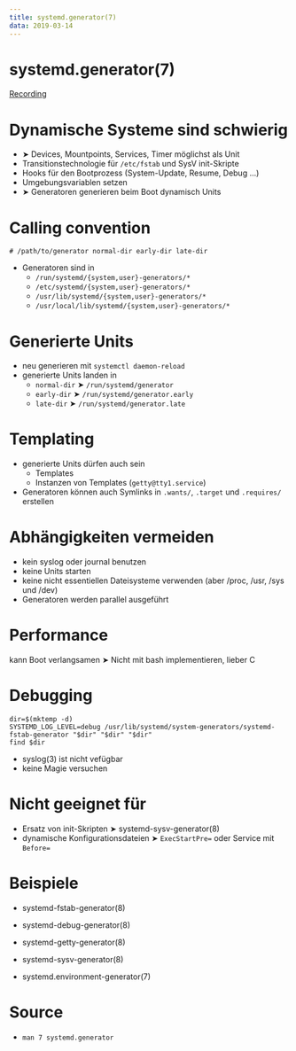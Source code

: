 ```yaml
---
title: systemd.generator(7)
data: 2019-03-14
---
```

# systemd.generator(7)

[Recording](https://www.youtube.com/watch?v=X88zHJjodFw)

# Dynamische Systeme sind schwierig

- ➤ Devices, Mountpoints, Services, Timer möglichst als Unit
- Transitionstechnologie für `/etc/fstab` und SysV init-Skripte
- Hooks für den Bootprozess (System-Update, Resume, Debug ...)
- Umgebungsvariablen setzen
- ➤ Generatoren generieren beim Boot dynamisch Units

# Calling convention

`# /path/to/generator normal-dir early-dir late-dir`

- Generatoren sind in 
  - `/run/systemd/{system,user}-generators/*`
  - `/etc/systemd/{system,user}-generators/*`
  - `/usr/lib/systemd/{system,user}-generators/*`
  - `/usr/local/lib/systemd/{system,user}-generators/*`


# Generierte Units

- neu generieren mit `systemctl daemon-reload`
- generierte Units landen in 
  - `normal-dir` ➤ `/run/systemd/generator`
  - `early-dir` ➤ `/run/systemd/generator.early`
  - `late-dir` ➤ `/run/systemd/generator.late`

# Templating

- generierte Units dürfen auch sein
  - Templates
  - Instanzen von Templates (`getty@tty1.service`)
- Generatoren können auch Symlinks in `.wants/`, `.target` und `.requires/` erstellen

# Abhängigkeiten vermeiden
- kein syslog oder journal benutzen
- keine Units starten
- keine nicht essentiellen Dateisysteme verwenden (aber /proc, /usr, /sys und /dev)
- Generatoren werden parallel ausgeführt

# Performance

kann Boot verlangsamen ➤ Nicht mit bash implementieren, lieber C

# Debugging

```
dir=$(mktemp -d)
SYSTEMD_LOG_LEVEL=debug /usr/lib/systemd/system-generators/systemd-fstab-generator "$dir" "$dir" "$dir"
find $dir
```

- syslog(3) ist nicht vefügbar
- keine Magie versuchen

# Nicht geeignet für

- Ersatz von init-Skripten
  ➤ systemd-sysv-generator(8)
- dynamische Konfigurationsdateien
  ➤ `ExecStartPre=` oder Service mit `Before=`

# Beispiele

- systemd-fstab-generator(8)

- systemd-debug-generator(8)

- systemd-getty-generator(8)

- systemd-sysv-generator(8)

- systemd.environment-generator(7)

# Source

- `man 7 systemd.generator`
